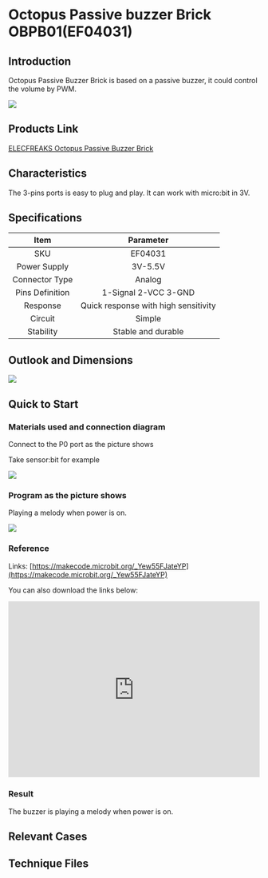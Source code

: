 # Octopus Passive buzzer Brick OBPB01(EF04031)

## Introduction

 Octopus Passive Buzzer Brick is based on a passive buzzer, it could control the volume by PWM. 

 ![](./images/0G3EEXg.jpg)

## Products Link

[ELECFREAKS Octopus Passive Buzzer Brick](https://www.elecfreaks.com/octopus-passive-buzzer-brick-obpb01.html)

## Characteristics

 The 3-pins ports is easy to plug and play.
 It can work with micro:bit in 3V. 

## Specifications


Item | Parameter 
:-: | :-: 
SKU|EF04031
Power Supply|3V-5.5V
Connector Type|Analog
Pins Definition|1-Signal 2-VCC 3-GND
Response|Quick response with high sensitivity
Circuit|Simple
Stability|Stable and durable

## Outlook and Dimensions


![](./images/bsmWrzk.jpg)

## Quick to Start


### Materials used and connection diagram

 Connect to the P0 port as the picture shows

  Take sensor:bit for example

 ![](./images/wqD4VuO.png)

### Program as the picture shows

 Playing a melody when power is on.

 ![](./images/KjnioxB.png)

### Reference

Links: [https://makecode.microbit.org/_Yew55FJateYP](https://makecode.microbit.org/_Yew55FJateYP)

You can also download the links below:

<div style="position:relative;height:0;padding-bottom:70%;overflow:hidden;"><iframe style="position:absolute;top:0;left:0;width:100%;height:100%;" src="https://makecode.microbit.org/#pub:_Yew55FJateYP" frameborder="0" sandbox="allow-popups allow-forms allow-scripts allow-same-origin"></iframe></div>  


### Result
 The buzzer is playing a melody when power is on.

## Relevant Cases


## Technique Files


